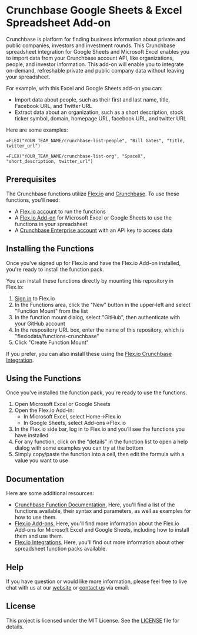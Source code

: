 # Crunchbase Google Sheets & Excel Spreadsheet Add-on

Crunchbase is platform for finding business information about private and public companies, investors and investment rounds. This Crunchbase spreadsheet integration for Google Sheets and Microsoft Excel enables you to import data from your Crunchbase account API, like organizations, people, and investor information. This add-on will enable you to integrate on-demand, refreshable private and public company data without leaving your spreadsheet.

For example, with this Excel and Google Sheets add-on you can:

* Import data about people, such as their first and last name, title, Facebook URL, and Twitter URL
* Extract data about an organization, such as a short description, stock ticker symbol, domain, homepage URL, facebook URL, and twitter URL

Here are some examples:

```
=FLEX("YOUR_TEAM_NAME/crunchbase-list-people", "Bill Gates", "title, twitter_url")
```

```
=FLEX("YOUR_TEAM_NAME/crunchbase-list-org", "SpaceX", "short_description, twitter_url")
```

## Prerequisites

The Crunchbase functions utilize [Flex.io](https://www.flex.io) and [Crunchbase](https://www.crunchbase.com). To use these functions, you'll need:

* A [Flex.io account](https://www.flex.io/app/signup) to run the functions
* A [Flex.io Add-on](https://www.flex.io/add-ons) for Microsoft Excel or Google Sheets to use the functions in your spreadsheet
* A [Crunchbase Enterprise account](https://about.crunchbase.com/products/pricing/) with an API key to access data

## Installing the Functions

Once you've signed up for Flex.io and have the Flex.io Add-on installed, you're ready to install the function pack.

You can install these functions directly by mounting this repository in Flex.io:

1. [Sign in](https://www.flex.io/app/signin) to Flex.io
2. In the Functions area, click the "New" button in the upper-left and select "Function Mount" from the list
3. In the function mount dialog, select "GitHub", then authenticate with your GitHub account
4. In the respository URL box, enter the name of this repository, which is "flexiodata/functions-crunchbase"
5. Click "Create Function Mount"

If you prefer, you can also install these using the [Flex.io Crunchbase Integration](https://www.flex.io/integrations/crunchbase).

## Using the Functions

Once you've installed the function pack, you're ready to use the functions.

1. Open Microsoft Excel or Google Sheets
2. Open the Flex.io Add-in:
   - In Microsoft Excel, select Home->Flex.io
   - In Google Sheets, select Add-ons->Flex.io
3. In the Flex.io side bar, log in to Flex.io and you’ll see the functions you have installed
4. For any function, click on the “details” in the function list to open a help dialog with some examples you can try at the bottom
5. Simply copy/paste the function into a cell, then edit the formula with a value you want to use

## Documentation

Here are some additional resources:

* [Crunchbase Function Documentation.](https://www.flex.io/integrations/crunchbase#functions-and-syntax) Here, you'll find a list of the functions available, their syntax and parameters, as well as examples for how to use them.
* [Flex.io Add-ons.](https://www.flex.io/add-ons) Here, you'll find more information about the Flex.io Add-ons for Microsoft Excel and Google Sheets, including how to install them and use them.
* [Flex.io Integrations.](https://www.flex.io/integrations) Here, you'll find out more information about other spreadsheet function packs available.

## Help

If you have question or would like more information, please feel free to live chat with us at our [website](https://www.flex.io) or [contact us](https://www.flex.io/about#contact-us) via email.

## License

This project is licensed under the MIT License. See the [LICENSE](LICENSE) file for details.

